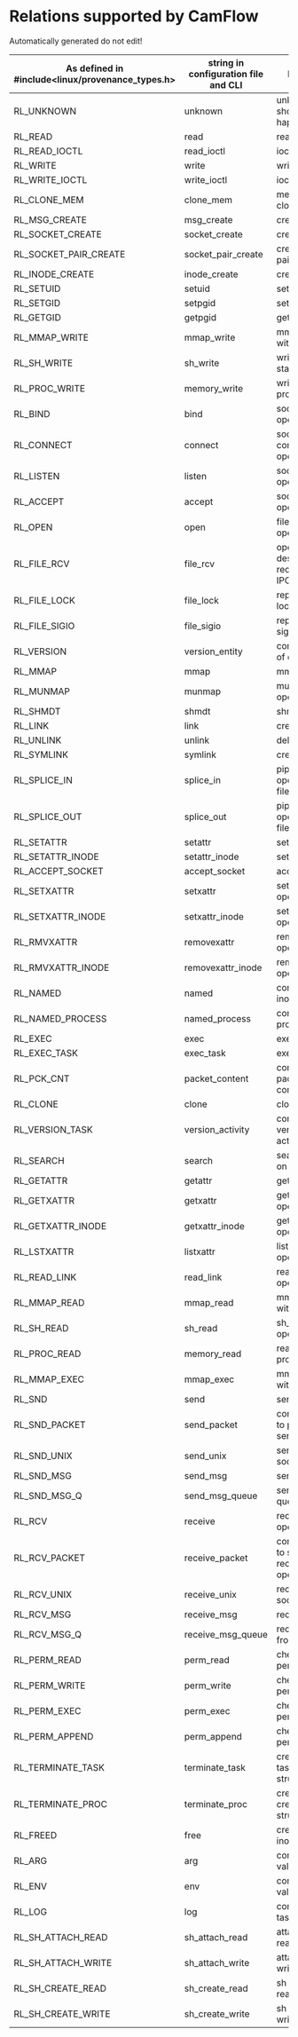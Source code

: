 # Relations supported by CamFlow

Automatically generated do not edit!

As defined in #include<linux/provenance_types.h>|string in configuration file and CLI|Description|
------------------------------------------------|------------------------------------|-----------|
RL_UNKNOWN|unknown|unknown relation should not happen|
RL_READ|read|read to inode|
RL_READ_IOCTL|read_ioctl|ioctl read|
RL_WRITE|write|write to inode|
RL_WRITE_IOCTL|write_ioctl|ioctl write|
RL_CLONE_MEM|clone_mem|memory copy on clone|
RL_MSG_CREATE|msg_create|create msg |
RL_SOCKET_CREATE|socket_create|create socket|
RL_SOCKET_PAIR_CREATE|socket_pair_create|create socket pair|
RL_INODE_CREATE|inode_create|create inode|
RL_SETUID|setuid|setuid|
RL_SETGID|setpgid|setpgid|
RL_GETGID|getpgid|getpgid|
RL_MMAP_WRITE|mmap_write|mmap mounting with write perm|
RL_SH_WRITE|sh_write|writing to shared state|
RL_PROC_WRITE|memory_write|writing to process memory |
RL_BIND|bind|socket bind operation|
RL_CONNECT|connect|socket connection operation|
RL_LISTEN|listen|socket listen operation|
RL_ACCEPT|accept|socket accept operation|
RL_OPEN|open|file open operation|
RL_FILE_RCV|file_rcv|open file descriptor recevied through IPC|
RL_FILE_LOCK|file_lock|represent file lock operation|
RL_FILE_SIGIO|file_sigio|represent IO signal|
RL_VERSION|version_entity|connect version of entity object|
RL_MMAP|mmap|mmap operation|
RL_MUNMAP|munmap|munmap operation|
RL_SHMDT|shmdt|shmdt operation|
RL_LINK|link|create a link|
RL_UNLINK|unlink|delete a link|
RL_SYMLINK|symlink|create a symlink|
RL_SPLICE_IN|splice_in|pipe splice operation from in file|
RL_SPLICE_OUT|splice_out|pipe splice operation to out file|
RL_SETATTR|setattr|setattr operation |
RL_SETATTR_INODE|setattr_inode|setattr operation |
RL_ACCEPT_SOCKET|accept_socket|accept operation |
RL_SETXATTR|setxattr|setxattr operation |
RL_SETXATTR_INODE|setxattr_inode|setxattr operation |
RL_RMVXATTR|removexattr|remove xattr operation |
RL_RMVXATTR_INODE|removexattr_inode|remove xattr operation |
RL_NAMED|named|connect path to inode|
RL_NAMED_PROCESS|named_process|connect path to process_memory|
RL_EXEC|exec|exec operation|
RL_EXEC_TASK|exec_task|exec operation|
RL_PCK_CNT|packet_content|connect netwrok packet to its content|
RL_CLONE|clone|clone operation|
RL_VERSION_TASK|version_activity|connection two versions of an activity|
RL_SEARCH|search|search operation on directory|
RL_GETATTR|getattr|getattr operation|
RL_GETXATTR|getxattr|getxattr operation |
RL_GETXATTR_INODE|getxattr_inode|getxattr operation |
RL_LSTXATTR|listxattr|listxattr operation|
RL_READ_LINK|read_link|readlink operation|
RL_MMAP_READ|mmap_read|mmap mounting with read perm|
RL_SH_READ|sh_read|sh_read operation|
RL_PROC_READ|memory_read|read from process memory|
RL_MMAP_EXEC|mmap_exec|mmap mounting with exec perm|
RL_SND|send|send over socket|
RL_SND_PACKET|send_packet|connect socket to packet on send operation|
RL_SND_UNIX|send_unix|send over unix socket|
RL_SND_MSG|send_msg|send message|
RL_SND_MSG_Q|send_msg_queue|send message to queue|
RL_RCV|receive|receive socket operation|
RL_RCV_PACKET|receive_packet|connect packet to socket on receive operation|
RL_RCV_UNIX|receive_unix|receive on unix socket|
RL_RCV_MSG|receive_msg|receive message|
RL_RCV_MSG_Q|receive_msg_queue|receive message from queue|
RL_PERM_READ|perm_read|check read permission|
RL_PERM_WRITE|perm_write|check write permission|
RL_PERM_EXEC|perm_exec|check exec permission|
RL_PERM_APPEND|perm_append|check append permission|
RL_TERMINATE_TASK|terminate_task|created when task data structure is freed|
RL_TERMINATE_PROC|terminate_proc|created when cred data structure is freed|
RL_FREED|free|created when an inode is freed|
RL_ARG|arg|connect arg value to process|
RL_ENV|env|connect env value to process|
RL_LOG|log|connect string to task|
RL_SH_ATTACH_READ|sh_attach_read|attach sh with read perm|
RL_SH_ATTACH_WRITE|sh_attach_write|attach sh with write perm|
RL_SH_CREATE_READ|sh_create_read|sh create with read perm|
RL_SH_CREATE_WRITE|sh_create_write|sh create with write perm|
